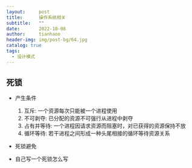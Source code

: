 ```yaml
---
layout:     post
title:      操作系统相关
subtitle:   ""
date:       2022-10-08
author:     tianhaoo
header-img: img/post-bg/64.jpg
catalog: true
tags:
  - 设计模式
---
```


## 死锁

* 产生条件
   1. 互斥: 一个资源每次只能被一个进程使用
   2. 不可剥夺: 已分配的资源不可强行从进程中剥夺
   3. 占有并等待: 一个进程因请求资源而阻塞时，对已获得的资源保持不放
   4. 循环等待: 若干进程之间形成一种头尾相接的循环等待资源关系

* 死锁避免


* 自己写一个死锁怎么写


